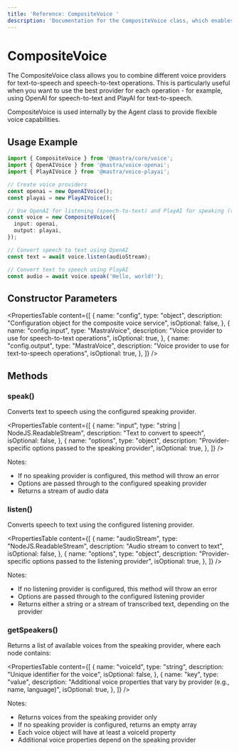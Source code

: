 ```yaml
---
title: 'Reference: CompositeVoice '
description: 'Documentation for the CompositeVoice class, which enables combining multiple voice providers for flexible text-to-speech and speech-to-text operations.'
---
```


# CompositeVoice

The CompositeVoice class allows you to combine different voice providers for text-to-speech and speech-to-text operations. This is particularly useful when you want to use the best provider for each operation - for example, using OpenAI for speech-to-text and PlayAI for text-to-speech.

CompositeVoice is used internally by the Agent class to provide flexible voice capabilities.

## Usage Example

```typescript
import { CompositeVoice } from '@mastra/core/voice';
import { OpenAIVoice } from '@mastra/voice-openai';
import { PlayAIVoice } from '@mastra/voice-playai';

// Create voice providers
const openai = new OpenAIVoice();
const playai = new PlayAIVoice();

// Use OpenAI for listening (speech-to-text) and PlayAI for speaking (text-to-speech)
const voice = new CompositeVoice({
  input: openai,
  output: playai,
});

// Convert speech to text using OpenAI
const text = await voice.listen(audioStream);

// Convert text to speech using PlayAI
const audio = await voice.speak('Hello, world!');
```

## Constructor Parameters

<PropertiesTable
content={[
{
name: "config",
type: "object",
description: "Configuration object for the composite voice service",
isOptional: false,
},
{
name: "config.input",
type: "MastraVoice",
description: "Voice provider to use for speech-to-text operations",
isOptional: true,
},
{
name: "config.output",
type: "MastraVoice",
description: "Voice provider to use for text-to-speech operations",
isOptional: true,
},
]}
/>

## Methods

### speak()

Converts text to speech using the configured speaking provider.

<PropertiesTable
content={[
{
name: "input",
type: "string | NodeJS.ReadableStream",
description: "Text to convert to speech",
isOptional: false,
},
{
name: "options",
type: "object",
description: "Provider-specific options passed to the speaking provider",
isOptional: true,
},
]}
/>

Notes:

- If no speaking provider is configured, this method will throw an error
- Options are passed through to the configured speaking provider
- Returns a stream of audio data

### listen()

Converts speech to text using the configured listening provider.

<PropertiesTable
content={[
{
name: "audioStream",
type: "NodeJS.ReadableStream",
description: "Audio stream to convert to text",
isOptional: false,
},
{
name: "options",
type: "object",
description: "Provider-specific options passed to the listening provider",
isOptional: true,
},
]}
/>

Notes:

- If no listening provider is configured, this method will throw an error
- Options are passed through to the configured listening provider
- Returns either a string or a stream of transcribed text, depending on the provider

### getSpeakers()

Returns a list of available voices from the speaking provider, where each node contains:

<PropertiesTable
content={[
{
name: "voiceId",
type: "string",
description: "Unique identifier for the voice",
isOptional: false,
},
{
name: "key",
type: "value",
description:
"Additional voice properties that vary by provider (e.g., name, language)",
isOptional: true,
},
]}
/>

Notes:

- Returns voices from the speaking provider only
- If no speaking provider is configured, returns an empty array
- Each voice object will have at least a voiceId property
- Additional voice properties depend on the speaking provider

